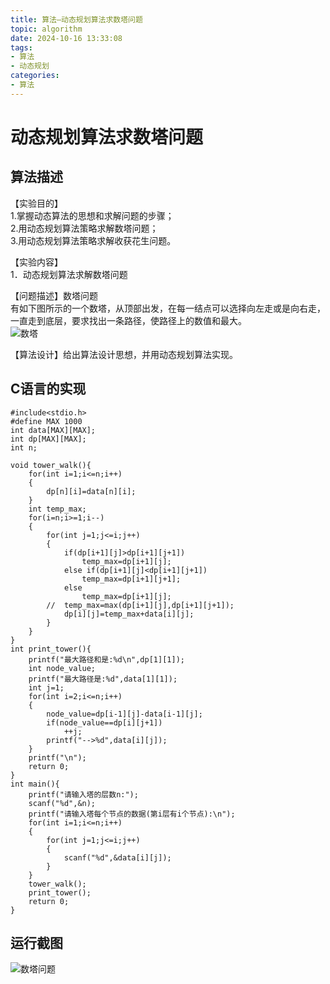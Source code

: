 ```yaml
---
title: 算法—动态规划算法求数塔问题
topic: algorithm
date: 2024-10-16 13:33:08
tags:
- 算法
- 动态规划
categories: 
- 算法
---
```

# 动态规划算法求数塔问题

## 算法描述

【实验目的】  
1.掌握动态算法的思想和求解问题的步骤；  
2.用动态规划算法策略求解数塔问题；  
3.用动态规划算法策略求解收获花生问题。

【实验内容】  
1．动态规划算法求解数塔问题

【问题描述】数塔问题  
有如下图所示的一个数塔，从顶部出发，在每一结点可以选择向左走或是向右走，一直走到底层，要求找出一条路径，使路径上的数值和最大。  
![数塔](https://cdn.jsdelivr.net/gh/GEM-Jay/images/shuta.png)

【算法设计】给出算法设计思想，并用动态规划算法实现。

## C语言的实现

```代码
#include<stdio.h>
#define MAX 1000
int data[MAX][MAX];
int dp[MAX][MAX];
int n;

void tower_walk(){
	for(int i=1;i<=n;i++)
	{
		dp[n][i]=data[n][i];
	}
	int temp_max;
	for(i=n;i>=1;i--)
	{
		for(int j=1;j<=i;j++)
		{
			if(dp[i+1][j]>dp[i+1][j+1])
				temp_max=dp[i+1][j];
			else if(dp[i+1][j]<dp[i+1][j+1])
				temp_max=dp[i+1][j+1];
			else
				temp_max=dp[i+1][j];
		//	temp_max=max(dp[i+1][j],dp[i+1][j+1]); 
			dp[i][j]=temp_max+data[i][j];
		}
	}
}
int	print_tower(){
	printf("最大路径和是:%d\n",dp[1][1]);
	int node_value;
	printf("最大路径是:%d",data[1][1]);
	int j=1;
	for(int i=2;i<=n;i++)
	{
		node_value=dp[i-1][j]-data[i-1][j];
		if(node_value==dp[i][j+1])
			++j;
		printf("-->%d",data[i][j]);
	}
	printf("\n");
	return 0;
}
int main(){
	printf("请输入塔的层数n:");
	scanf("%d",&n);
	printf("请输入塔每个节点的数据(第i层有i个节点):\n");
	for(int i=1;i<=n;i++)
	{
		for(int j=1;j<=i;j++)
		{
			scanf("%d",&data[i][j]);
		}
	}
	tower_walk();
	print_tower();
	return 0;
}
```

## 运行截图

![数塔问题](https://cdn.jsdelivr.net/gh/GEM-Jay/images/%E5%8A%A8%E6%80%81%E8%A7%84%E5%88%92%E7%AE%97%E6%B3%95%E6%B1%82%E6%95%B0%E5%A1%94%E9%97%AE%E9%A2%98.jpg)